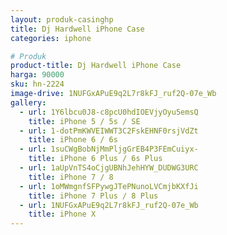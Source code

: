 ```yaml
---
layout: produk-casinghp
title: Dj Hardwell iPhone Case
categories: iphone

# Produk
product-title: Dj Hardwell iPhone Case
harga: 90000
sku: hn-2224
image-drive: 1NUFGxAPuE9q2L7r8kFJ_ruf2Q-07e_Wb
gallery:
  - url: 1Y6lbcu0J8-c8pcU0hdIOEVjyOyu5emsQ
    title: iPhone 5 / 5s / SE
  - url: 1-dotPmKWVEIWWT3C2FskEHNF0rsjVdZt
    title: iPhone 6 / 6s
  - url: 1suCWgBobNjMmPljgGrEB4P3FEmCuiyx-
    title: iPhone 6 Plus / 6s Plus
  - url: 1aUpVnTS4oCjgUBNhJehHYW_DUDWG3URC
    title: iPhone 7 / 8
  - url: 1oMWmgnfSFPywgJTePNunoLVCmjbKXfJi
    title: iPhone 7 Plus / 8 Plus
  - url: 1NUFGxAPuE9q2L7r8kFJ_ruf2Q-07e_Wb
    title: iPhone X
---
```

